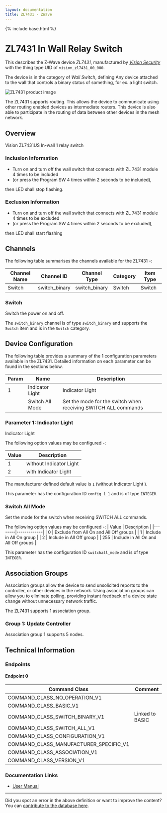 ```yaml
---
layout: documentation
title: ZL7431 - ZWave
---
```


{% include base.html %}

# ZL7431 In Wall Relay Switch
This describes the Z-Wave device *ZL7431*, manufactured by *[Vision Security](http://www.visionsecurity.com.tw/)* with the thing type UID of ```vision_zl7431_00_000```.

The device is in the category of *Wall Switch*, defining Any device attached to the wall that controls a binary status of something, for ex. a light switch.

![ZL7431 product image](https://opensmarthouse.org/zwavedatabase/111/image/)


The ZL7431 supports routing. This allows the device to communicate using other routing enabled devices as intermediate routers.  This device is also able to participate in the routing of data between other devices in the mesh network.

## Overview

Vision ZL7431US In-wall 1 relay switch

### Inclusion Information

  * Turn on and turn off the wall switch that connects with ZL 7431 module 4 times to be included
  * (or press the Program SW 4 times within 2 seconds to be included),

then LED shall stop flashing. 

### Exclusion Information

  * Turn on and turn off the wall switch that connects with ZL 7431 module 4 times to be excluded
  * (or press the Program SW 4 times within 2 seconds to be excluded),

then LED shall start flashing

## Channels

The following table summarises the channels available for the ZL7431 -:

| Channel Name | Channel ID | Channel Type | Category | Item Type |
|--------------|------------|--------------|----------|-----------|
| Switch | switch_binary | switch_binary | Switch | Switch | 

### Switch
Switch the power on and off.

The ```switch_binary``` channel is of type ```switch_binary``` and supports the ```Switch``` item and is in the ```Switch``` category.



## Device Configuration

The following table provides a summary of the 1 configuration parameters available in the ZL7431.
Detailed information on each parameter can be found in the sections below.

| Param | Name  | Description |
|-------|-------|-------------|
| 1 | Indicator Light | Indicator Light |
|  | Switch All Mode | Set the mode for the switch when receiving SWITCH ALL commands |

### Parameter 1: Indicator Light

Indicator Light

The following option values may be configured -:

| Value  | Description |
|--------|-------------|
| 1 | without Indicator Light |
| 2 | with Indicator Light |

The manufacturer defined default value is ```1``` (without Indicator Light ).

This parameter has the configuration ID ```config_1_1``` and is of type ```INTEGER```.

### Switch All Mode

Set the mode for the switch when receiving SWITCH ALL commands.

The following option values may be configured -:
| Value  | Description |
|--------|-------------|
| 0 | Exclude from All On and All Off groups |
| 1 | Include in All On group |
| 2 | Include in All Off group |
| 255 | Include in All On and All Off groups |

This parameter has the configuration ID ```switchall_mode``` and is of type ```INTEGER```.


## Association Groups

Association groups allow the device to send unsolicited reports to the controller, or other devices in the network. Using association groups can allow you to eliminate polling, providing instant feedback of a device state change without unnecessary network traffic.

The ZL7431 supports 1 association group.

### Group 1: Update Controller


Association group 1 supports 5 nodes.

## Technical Information

### Endpoints

#### Endpoint 0

| Command Class | Comment |
|---------------|---------|
| COMMAND_CLASS_NO_OPERATION_V1| |
| COMMAND_CLASS_BASIC_V1| |
| COMMAND_CLASS_SWITCH_BINARY_V1| Linked to BASIC|
| COMMAND_CLASS_SWITCH_ALL_V1| |
| COMMAND_CLASS_CONFIGURATION_V1| |
| COMMAND_CLASS_MANUFACTURER_SPECIFIC_V1| |
| COMMAND_CLASS_ASSOCIATION_V1| |
| COMMAND_CLASS_VERSION_V1| |

### Documentation Links

* [User Manual](https://opensmarthouse.org/zwavedatabase/111/ZL7431-In-Wall-Switch-Manual.pdf)

---

Did you spot an error in the above definition or want to improve the content?
You can [contribute to the database here](https://opensmarthouse.org/zwavedatabase/111).
